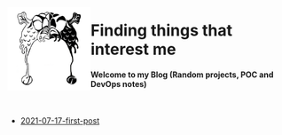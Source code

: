<a href="https://thraddash.github.io"><img align="left" src="https://raw.githubusercontent.com/thraddash/thraddash.github.io/master/avatar/light-dark-avatar.png"  height="150" width="150" /></a>

# Finding things that interest me

#### Welcome to my Blog (Random projects, POC and DevOps notes)
<br/>

* [2021-07-17-first-post](posts/2021-07-17-first-post.md)   

